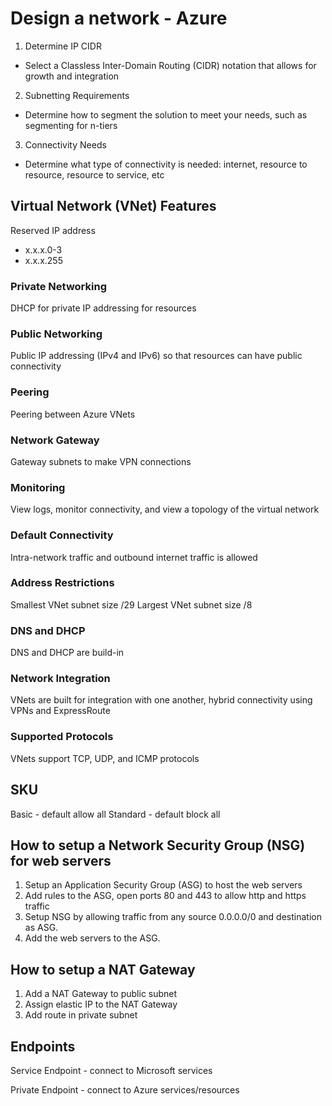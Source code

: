 # Design a network - Azure

1. Determine IP CIDR
  - Select a Classless Inter-Domain Routing (CIDR) notation that allows for growth and integration

2. Subnetting Requirements
  - Determine how to segment the solution to meet your needs, such as segmenting for n-tiers

3. Connectivity Needs
  - Determine what type of connectivity is needed: internet, resource to resource, resource to service, etc

## Virtual Network (VNet) Features

Reserved IP address
  - x.x.x.0-3
  - x.x.x.255

### Private Networking
DHCP for private IP addressing for resources

### Public Networking
Public IP addressing (IPv4 and IPv6) so that resources can have public connectivity

### Peering
Peering between Azure VNets

### Network Gateway
Gateway subnets to make VPN connections

### Monitoring
View logs, monitor connectivity, and view a topology of the virtual network

### Default Connectivity
Intra-network traffic and outbound internet traffic is allowed

### Address Restrictions
Smallest VNet subnet size /29
Largest VNet subnet size /8

### DNS and DHCP
DNS and DHCP are build-in

### Network Integration
VNets are built for integration with one another, hybrid connectivity using VPNs and ExpressRoute

### Supported Protocols
VNets support TCP, UDP, and ICMP protocols

## SKU
Basic - default allow all
Standard - default block all

## How to setup a Network Security Group (NSG) for web servers
1. Setup an Application Security Group (ASG) to host the web servers
2. Add rules to the ASG, open ports 80 and 443 to allow http and https traffic
3. Setup NSG by allowing traffic from any source 0.0.0.0/0 and destination as ASG.
4. Add the web servers to the ASG.

## How to setup a NAT Gateway

1. Add a NAT Gateway to public subnet
2. Assign elastic IP to the NAT Gateway
3. Add route in private subnet

## Endpoints

Service Endpoint - connect to Microsoft services

Private Endpoint - connect to Azure services/resources




